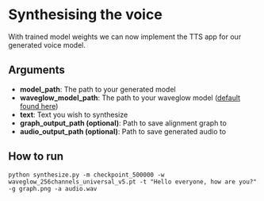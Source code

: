 # Synthesising the voice
With trained model weights we can now implement the TTS app for our generated voice model.

## Arguments
- **model_path**: The path to your generated model
- **waveglow_model_path**: The path to your waveglow model ([default found here](https://github.com/BenAAndrew/Voice-Cloning-Assets/raw/main/waveglow_256channels_universal_v5.pt)) 
- **text**: Text you wish to synthesize
- **graph_output_path (optional)**: Path to save alignment graph to
- **audio_output_path (optional)**: Path to save generated audio to

## How to run
`python synthesize.py -m checkpoint_500000 -w waveglow_256channels_universal_v5.pt -t "Hello everyone, how are you?" -g graph.png -a audio.wav`

